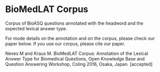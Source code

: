 # BioMedLAT Corpus
Corpus of BioASQ questions annotated with the headword and the expected lexical answer type.

For mode details on the annotation and on the corpus, please check our paper below.
If you use our corpus, please cite our paper.

Neves M and Kraus M. BioMedLAT Corpus: Annotation of the Lexical Answer Type for Biomedical Questions, Open Knowledge Base and Question Answering Workshop, Coling 2016, Osaka, Japan. [accepted]
